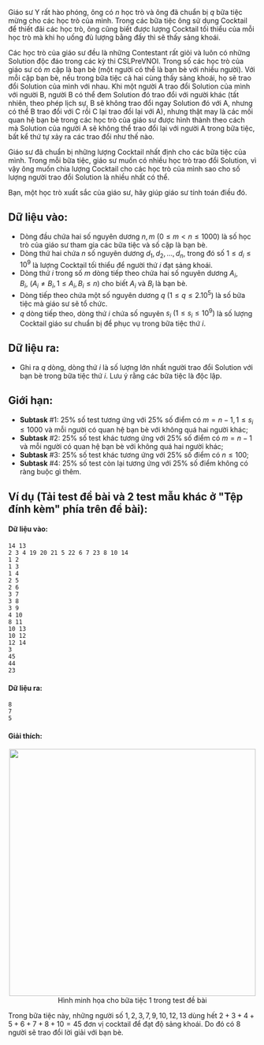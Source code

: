 Giáo sư Y rất hào phóng, ông có $n$ học trò và ông đã chuẩn bị $q$ bữa tiệc mừng cho các học trò của mình. Trong các bữa tiệc ông sử dụng Cocktail để thiết đãi các học trò, ông cũng biết được lượng Cocktail tối thiểu của mỗi học trò mà khi họ uống đủ lượng bằng đấy thì sẽ thấy sảng khoái.

Các học trò của giáo sư đều là những Contestant rất giỏi và luôn có những Solution độc đáo trong các kỳ thi CSLPreVNOI. Trong số các học trò của giáo sư có $m$ cặp là bạn bè (một người có thể là bạn bè với nhiều người). Với mỗi cặp bạn bè, nếu trong bữa tiệc cả hai cùng thấy sảng khoái, họ sẽ trao đổi Solution của mình với nhau. Khi một người A trao đổi Solution của mình với người B, người B có thể đem Solution đó trao đổi với người khác (tất nhiên, theo phép lịch sự, B sẽ không trao đổi ngay Solution đó với A,  nhưng có thể B trao đổi với C rồi C lại trao đổi lại với A), nhưng thật may là các mối quan hệ bạn bè trong các học trò của giáo sư được hình thành theo cách mà Solution của người A sẽ không thể trao đổi lại với người A trong bữa tiệc, bất kể thứ tự xảy ra các trao đổi như thế nào.

Giáo sư đã chuẩn bị những lượng Cocktail nhất định cho các bữa tiệc của mình. Trong mỗi bữa tiệc, giáo sư muốn có nhiều học trò trao đổi Solution, vì vậy ông muốn chia lượng Cocktail cho các học trò của mình sao cho số lượng người trao đổi Solution là nhiều nhất có thể.

Bạn, một học trò xuất sắc của giáo sư, hãy giúp giáo sư tính toán điều đó.

## Dữ liệu vào:
- Dòng đầu chứa hai số nguyên dương $n, m\ (0 ≤ m < n ≤ 1000)$ là số học trò của giáo sư tham gia các bữa tiệc và số cặp là bạn bè.
- Dòng thứ hai chứa $n$ số nguyên dương $d_1, d_2, ..., d_n$, trong đó số $1 ≤ d_i ≤ 10^9$ là lượng Cocktail tối thiểu để người thứ $i$ đạt sảng khoái.
- Dòng thứ $i$ trong số $m$ dòng tiếp theo chứa hai số nguyên dương $A_i, B_i,\ (A_i ≠ B_i, 1\le A_i, B_i \le n)$ cho biết $A_i$ và $B_i$ là bạn bè.
- Dòng tiếp theo chứa một số nguyên dương $q\ (1 ≤ q ≤ 2.10^5)$ là số bữa tiệc mà giáo sư sẽ tổ chức.
- $q$ dòng tiếp theo, dòng thứ $i$ chứa số nguyên $s_i\ (1 ≤ s_i ≤ 10^9)$ là số lượng Cocktail giáo sư chuẩn bị để phục vụ trong bữa tiệc thứ $i$.

## Dữ liệu ra:
- Ghi ra $q$ dòng, dòng thứ $i$ là số lượng lớn nhất người trao đổi Solution với bạn bè trong bữa tiệc thứ $i$. Lưu ý rằng các bữa tiệc là độc lập.

## Giới hạn:
- **Subtask** $\#1$: $25\%$ số test tương ứng với $25\%$ số điểm có $m = n − 1, 1 ≤ s_i ≤ 1000$ và mỗi người có quan hệ bạn bè với không quá hai người khác;
- **Subtask** $\#2$: $25\%$ số test khác tương ứng với $25\%$ số điểm có
$m = n − 1$ và mỗi người có quan hệ bạn bè với không quá hai người khác;
- **Subtask** $\#3$: $25\%$ số test khác tương ứng với $25\%$ số điểm có $n \le 100$;
- **Subtask** $\#4$: $25\%$ số test còn lại tương ứng với $25\%$ số điểm không có ràng buộc gì thêm.

## Ví dụ (Tải test đề bài và 2 test mẫu khác ở "Tệp đính kèm" phía trên đề bài):
#### Dữ liệu vào:
```
14 13
2 3 4 19 20 21 5 22 6 7 23 8 10 14
1 2
1 3
1 4
2 5
2 6
3 7
3 8
3 9
4 10
8 11
10 13
10 12
12 14
3
45
44
23
```

#### Dữ liệu ra:
```
8
7
5
```

#### Giải thích:
<center><img src="/images/problems/1502/PARTY.svg" width=500></center>
<center>Hình minh họa cho bữa tiệc 1 trong test đề bài</center>

Trong bữa tiệc này, những người số $1, 2, 3, 7, 9, 10, 12, 13$ dùng hết $2+3+4+5+6+7+8+10=45$ đơn vị cocktail để đạt độ sảng khoái. Do đó có $8$ người sẽ trao đổi lời giải với bạn bè.